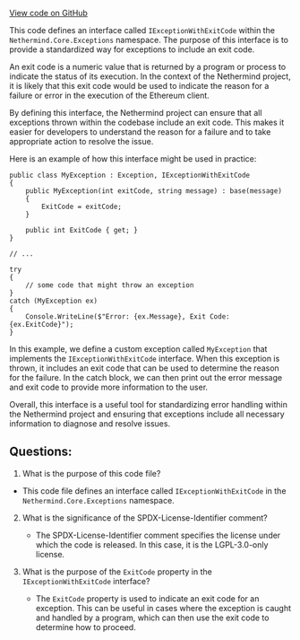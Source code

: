 [View code on GitHub](https://github.com/nethermindeth/nethermind/Nethermind.Core/Exceptions/IExceptionWithExitCode.cs)

This code defines an interface called `IExceptionWithExitCode` within the `Nethermind.Core.Exceptions` namespace. The purpose of this interface is to provide a standardized way for exceptions to include an exit code. 

An exit code is a numeric value that is returned by a program or process to indicate the status of its execution. In the context of the Nethermind project, it is likely that this exit code would be used to indicate the reason for a failure or error in the execution of the Ethereum client. 

By defining this interface, the Nethermind project can ensure that all exceptions thrown within the codebase include an exit code. This makes it easier for developers to understand the reason for a failure and to take appropriate action to resolve the issue. 

Here is an example of how this interface might be used in practice:

```
public class MyException : Exception, IExceptionWithExitCode
{
    public MyException(int exitCode, string message) : base(message)
    {
        ExitCode = exitCode;
    }

    public int ExitCode { get; }
}

// ...

try
{
    // some code that might throw an exception
}
catch (MyException ex)
{
    Console.WriteLine($"Error: {ex.Message}, Exit Code: {ex.ExitCode}");
}
```

In this example, we define a custom exception called `MyException` that implements the `IExceptionWithExitCode` interface. When this exception is thrown, it includes an exit code that can be used to determine the reason for the failure. In the catch block, we can then print out the error message and exit code to provide more information to the user. 

Overall, this interface is a useful tool for standardizing error handling within the Nethermind project and ensuring that exceptions include all necessary information to diagnose and resolve issues.
## Questions: 
 1. What is the purpose of this code file?
   - This code file defines an interface called `IExceptionWithExitCode` in the `Nethermind.Core.Exceptions` namespace.

2. What is the significance of the SPDX-License-Identifier comment?
   - The SPDX-License-Identifier comment specifies the license under which the code is released. In this case, it is the LGPL-3.0-only license.

3. What is the purpose of the `ExitCode` property in the `IExceptionWithExitCode` interface?
   - The `ExitCode` property is used to indicate an exit code for an exception. This can be useful in cases where the exception is caught and handled by a program, which can then use the exit code to determine how to proceed.